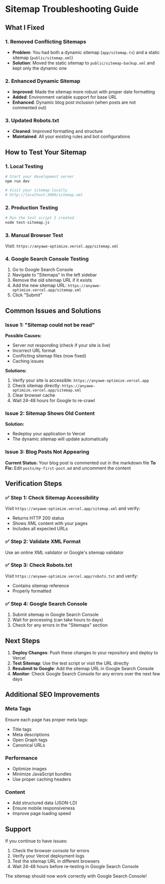 # Sitemap Troubleshooting Guide

## What I Fixed

### 1. **Removed Conflicting Sitemaps**
- **Problem**: You had both a dynamic sitemap (`app/sitemap.ts`) and a static sitemap (`public/sitemap.xml`)
- **Solution**: Moved the static sitemap to `public/sitemap-backup.xml` and kept only the dynamic one

### 2. **Enhanced Dynamic Sitemap**
- **Improved**: Made the sitemap more robust with proper date formatting
- **Added**: Environment variable support for base URL
- **Enhanced**: Dynamic blog post inclusion (when posts are not commented out)

### 3. **Updated Robots.txt**
- **Cleaned**: Improved formatting and structure
- **Maintained**: All your existing rules and bot configurations

## How to Test Your Sitemap

### 1. **Local Testing**
```bash
# Start your development server
npm run dev

# Visit your sitemap locally
# http://localhost:3000/sitemap.xml
```

### 2. **Production Testing**
```bash
# Run the test script I created
node test-sitemap.js
```

### 3. **Manual Browser Test**
Visit: `https://anyawe-optimize.vercel.app/sitemap.xml`

### 4. **Google Search Console Testing**
1. Go to Google Search Console
2. Navigate to "Sitemaps" in the left sidebar
3. Remove the old sitemap URL if it exists
4. Add the new sitemap URL: `https://anyawe-optimize.vercel.app/sitemap.xml`
5. Click "Submit"

## Common Issues and Solutions

### Issue 1: "Sitemap could not be read"
**Possible Causes:**
- Server not responding (check if your site is live)
- Incorrect URL format
- Conflicting sitemap files (now fixed)
- Caching issues

**Solutions:**
1. Verify your site is accessible: `https://anyawe-optimize.vercel.app`
2. Check sitemap directly: `https://anyawe-optimize.vercel.app/sitemap.xml`
3. Clear browser cache
4. Wait 24-48 hours for Google to re-crawl

### Issue 2: Sitemap Shows Old Content
**Solution:**
- Redeploy your application to Vercel
- The dynamic sitemap will update automatically

### Issue 3: Blog Posts Not Appearing
**Current Status:** Your blog post is commented out in the markdown file
**To Fix:** Edit `posts/my-first-post.md` and uncomment the content

## Verification Steps

### ✅ Step 1: Check Sitemap Accessibility
Visit `https://anyawe-optimize.vercel.app/sitemap.xml` and verify:
- Returns HTTP 200 status
- Shows XML content with your pages
- Includes all expected URLs

### ✅ Step 2: Validate XML Format
Use an online XML validator or Google's sitemap validator

### ✅ Step 3: Check Robots.txt
Visit `https://anyawe-optimize.vercel.app/robots.txt` and verify:
- Contains sitemap reference
- Properly formatted

### ✅ Step 4: Google Search Console
1. Submit sitemap in Google Search Console
2. Wait for processing (can take hours to days)
3. Check for any errors in the "Sitemaps" section

## Next Steps

1. **Deploy Changes**: Push these changes to your repository and deploy to Vercel
2. **Test Sitemap**: Use the test script or visit the URL directly
3. **Resubmit to Google**: Add the sitemap URL in Google Search Console
4. **Monitor**: Check Google Search Console for any errors over the next few days

## Additional SEO Improvements

### Meta Tags
Ensure each page has proper meta tags:
- Title tags
- Meta descriptions
- Open Graph tags
- Canonical URLs

### Performance
- Optimize images
- Minimize JavaScript bundles
- Use proper caching headers

### Content
- Add structured data (JSON-LD)
- Ensure mobile responsiveness
- Improve page loading speed

## Support

If you continue to have issues:
1. Check the browser console for errors
2. Verify your Vercel deployment logs
3. Test the sitemap URL in different browsers
4. Wait 24-48 hours before re-testing in Google Search Console

The sitemap should now work correctly with Google Search Console!